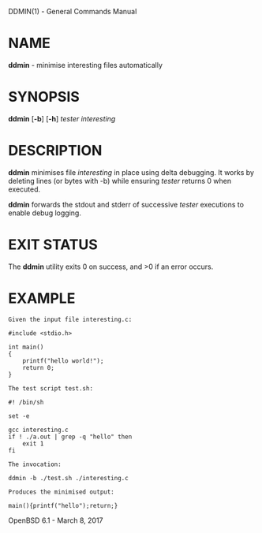 DDMIN(1) - General Commands Manual

# NAME

**ddmin** - minimise interesting files automatically

# SYNOPSIS

**ddmin**
\[**-b**]
\[**-h**]
*tester*
*interesting*

# DESCRIPTION

**ddmin**
minimises file
*interesting*
in place using delta debugging.
It works by deleting lines (or bytes with -b) while ensuring
*tester*
returns 0 when executed.

**ddmin**
forwards the stdout and stderr of successive
*tester*
executions to enable debug logging.

# EXIT STATUS

The **ddmin** utility exits&#160;0 on success, and&#160;&gt;0 if an error occurs.

# EXAMPLE

	Given the input file interesting.c:
	
	#include <stdio.h>
	
	int main()
	{
		printf("hello world!");
		return 0;
	}
	
	The test script test.sh:
	
	#! /bin/sh
	
	set -e
	
	gcc interesting.c
	if ! ./a.out | grep -q "hello" then
		exit 1
	fi
	
	The invocation:
	
	ddmin -b ./test.sh ./interesting.c
	
	Produces the minimised output:
	
	main(){printf("hello");return;}

OpenBSD 6.1 - March 8, 2017
